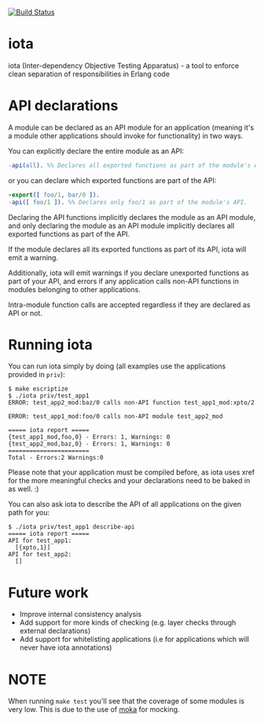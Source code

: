 [![Build Status](https://travis-ci.org/jpgneves/iota.png?branch=master)](https://travis-ci.org/jpgneves/iota)

iota
====

iota (Inter-dependency Objective Testing Apparatus) - a tool to enforce clean
separation of responsibilities in Erlang code


API declarations
================

A module can be declared as an API module for an application (meaning it's
a module other applications should invoke for functionality) in two ways.

You can explicitly declare the entire module as an API:
```erlang
-api(all). %% Declares all exported functions as part of the module's API.
```

or you can declare which exported functions are part of the API:
```erlang
-export([ foo/1, bar/0 ]).
-api([ foo/1 ]). %% Declares only foo/1 as part of the module's API.
```

Declaring the API functions implicitly declares the module as an API module,
and only declaring the module as an API module implicitly declares all
exported functions as part of the API.

If the module declares all its exported functions as part of its API, iota
will emit a warning.

Additionally, iota will emit warnings if you declare unexported functions
as part of your API, and errors if any application calls non-API functions
in modules belonging to other applications.

Intra-module function calls are accepted regardless if they are declared
as API or not.

Running iota
============

You can run iota simply by doing (all examples use the applications provided
in ```priv```):

    $ make escriptize
    $ ./iota priv/test_app1
    ERROR: test_app2_mod:baz/0 calls non-API function test_app1_mod:xpto/2

    ERROR: test_app1_mod:foo/0 calls non-API module test_app2_mod

    ===== iota report =====
    {test_app1_mod,foo,0} - Errors: 1, Warnings: 0
    {test_app2_mod,baz,0} - Errors: 1, Warnings: 0
    =======================
    Total - Errors:2 Warnings:0

Please note that your application must be compiled before, as iota uses xref for the more
meaningful checks and your declarations need to be baked in as well. :)

You can also ask iota to describe the API of all applications on the given path
for you:

    $ ./iota priv/test_app1 describe-api
    ===== iota report =====
    API for test_app1:
      [{xpto,1}]
    API for test_app2:
      []

Future work
===========

* Improve internal consistency analysis
* Add support for more kinds of checking (e.g. layer checks through external
declarations)
* Add support for whitelisting applications (i.e for applications which will
never have iota annotations)

NOTE
====

When running ```make test``` you'll see that the coverage of some modules is
very low. This is due to the use of
[moka](https://github.com/samuelrivas/moka) for mocking.